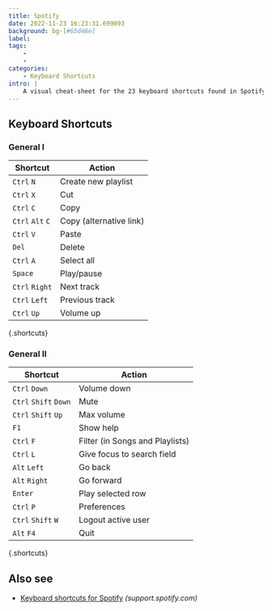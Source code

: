```yaml
---
title: Spotify
date: 2022-11-23 16:23:31.699093
background: bg-[#65d46e]
label: 
tags: 
    - 
    - 
categories:
    - Keyboard Shortcuts
intro: |
    A visual cheat-sheet for the 23 keyboard shortcuts found in Spotify
---
```




Keyboard Shortcuts
------------------



### General I

Shortcut | Action
---|---
`Ctrl` `N`  | Create new playlist
`Ctrl` `X`  | Cut
`Ctrl` `C`  | Copy
`Ctrl` `Alt` `C`  | Copy (alternative link)
`Ctrl` `V`  | Paste
`Del`  | Delete
`Ctrl` `A`  | Select all
`Space`  | Play/pause
`Ctrl` `Right`  | Next track
`Ctrl` `Left`  | Previous track
`Ctrl` `Up`  | Volume up
{.shortcuts}



### General II

Shortcut | Action
---|---
`Ctrl` `Down`  | Volume down
`Ctrl` `Shift` `Down`  | Mute
`Ctrl` `Shift` `Up`  | Max volume
`F1`  | Show help
`Ctrl` `F`  | Filter (in Songs and Playlists)
`Ctrl` `L`  | Give focus to search field
`Alt` `Left`  | Go back
`Alt` `Right`  | Go forward
`Enter`  | Play selected row
`Ctrl` `P`  | Preferences
`Ctrl` `Shift` `W`  | Logout active user
`Alt` `F4`  | Quit
{.shortcuts}




Also see
--------
- [Keyboard shortcuts for Spotify](https://support.spotify.com/is/using_spotify/system_settings/keyboard-shortcuts/) _(support.spotify.com)_
